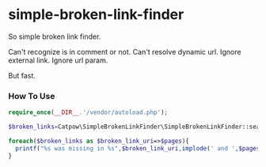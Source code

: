 # simple-broken-link-finder

So simple broken link finder.

Can't recognize is in comment or not.
Can't resolve dynamic url.
Ignore external link.
Ignore url param.

But fast.


### How To Use

```php
require_once(__DIR__.'/vendor/autoload.php');

$broken_links=Catpow\SimpleBrokenLinkFinder\SimpleBrokenLinkFinder::search(__DIR__.'/public_html');

foreach($broken_links as $broken_link_uri=>$pages){
  printf("%s was missing in %s",$broken_link_uri,implode(' and ',$pages));
}
```